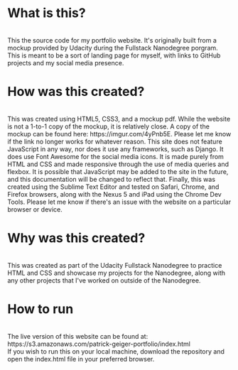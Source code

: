 # What is this?
<br>
This the source code for my portfolio website. It's originally built from a mockup provided by Udacity during the Fullstack Nanodegree porgram. This is meant to be a sort of landing page for myself, with links to GitHub projects and my social media presence.

# How was this created?
<br>
This was created using HTML5, CSS3, and a mockup pdf. While the website is not a 1-to-1 copy of the mockup, it is relatively close. A copy of the mockup can be found here: https://imgur.com/4yPnb5E. Please let me know if the link no longer works for whatever reason. This site does not feature JavaScript in any way, nor does it use any frameworks, such as Django. It does use Font Awesome for the social media icons. It is made purely from HTML and CSS and made responsive through the use of media queries and flexbox. It is possible that JavaScript may be added to the site in the future, and this documentation will be changed to reflect that. Finally, this was created using the Sublime Text Editor and tested on Safari, Chrome, and Firefox browsers, along with the Nexus 5 and iPad using the Chrome Dev Tools. Please let me know if there's an issue with the website on a particular browser or device.

# Why was this created?
<br>
This was created as part of the Udacity Fullstack Nanodegree to practice HTML and CSS and showcase my projects for the Nanodegree, along with any other projects that I've worked on outside of the Nanodegree.

# How to run
<br>
The live version of this website can be found at: https://s3.amazonaws.com/patrick-geiger-portfolio/index.html
<br>
If you wish to run this on your local machine, download the repository and open the index.html file in your preferred browser.

